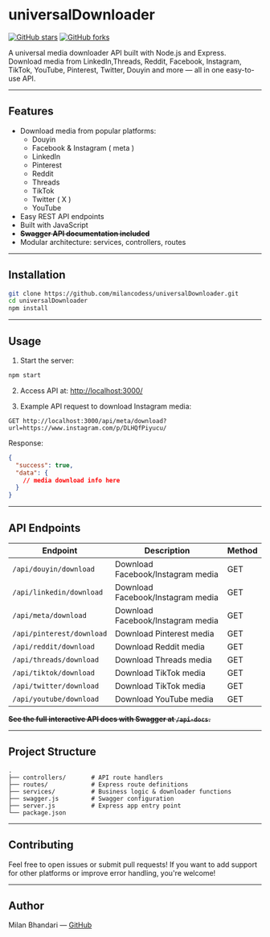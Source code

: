 # universalDownloader

[![GitHub stars](https://img.shields.io/github/stars/milancodess/universalDownloader?style=social)](https://github.com/milancodess/universalDownloader/stargazers)
[![GitHub forks](https://img.shields.io/github/forks/milancodess/universalDownloader?style=social)](https://github.com/milancodess/universalDownloader/network/members)

A universal media downloader API built with Node.js and Express.  
Download media from LinkedIn,Threads, Reddit, Facebook, Instagram, TikTok, YouTube, Pinterest, Twitter, Douyin and more — all in one easy-to-use API.

---

## Features

- Download media from popular platforms:
  - Douyin
  - Facebook & Instagram ( meta )
  - LinkedIn
  - Pinterest
  - Reddit
  - Threads
  - TikTok
  - Twitter ( X )
  - YouTube
- Easy REST API endpoints
- Built with JavaScript
- **~~Swagger API documentation included~~**
- Modular architecture: services, controllers, routes

---

## Installation

```bash
git clone https://github.com/milancodess/universalDownloader.git
cd universalDownloader
npm install
```

---

## Usage

1. Start the server:

```bash
npm start
```

2. Access API at:
   [http://localhost:3000/](http://localhost:3000/)

3. Example API request to download Instagram media:

```
GET http://localhost:3000/api/meta/download?url=https://www.instagram.com/p/DLHQfPiyucu/
```

Response:

```json
{
  "success": true,
  "data": {
    // media download info here
  }
}
```

---

## API Endpoints

| Endpoint                  | Description                       | Method |
| ------------------------- | --------------------------------- | ------ |
| `/api/douyin/download`    | Download Facebook/Instagram media | GET    |
| `/api/linkedin/download`  | Download Facebook/Instagram media | GET    |
| `/api/meta/download`      | Download Facebook/Instagram media | GET    |
| `/api/pinterest/download` | Download Pinterest media          | GET    |
| `/api/reddit/download`    | Download Reddit media             | GET    |
| `/api/threads/download`   | Download Threads media            | GET    |
| `/api/tiktok/download`    | Download TikTok media             | GET    |
| `/api/twitter/download`   | Download TikTok media             | GET    |
| `/api/youtube/download`   | Download YouTube media            | GET    |

**~~See the full interactive API docs with Swagger at `/api-docs`.~~**

---

## Project Structure

```
.
├── controllers/       # API route handlers
├── routes/            # Express route definitions
├── services/          # Business logic & downloader functions
├── swagger.js         # Swagger configuration
├── server.js          # Express app entry point
└── package.json
```

---

## Contributing

Feel free to open issues or submit pull requests!
If you want to add support for other platforms or improve error handling, you're welcome!

---

## Author

Milan Bhandari — [GitHub](https://github.com/milancodess)

